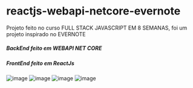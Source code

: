 # reactjs-webapi-netcore-evernote
Projeto feito no curso FULL STACK JAVASCRIPT EM 8 SEMANAS, foi um projeto inspirado no EVERNOTE
##### BackEnd feito em WEBAPI NET CORE
##### FrontEnd feito em ReactJs
![image](https://user-images.githubusercontent.com/11245262/88283388-a6f43c80-ccc1-11ea-9cf4-0b9a8bdeb016.png)
![image](https://user-images.githubusercontent.com/11245262/88283456-c8edbf00-ccc1-11ea-9502-e2cbaf4a45fd.png)
![image](https://user-images.githubusercontent.com/11245262/88283558-fcc8e480-ccc1-11ea-9880-4f41e6158cee.png)
![image](https://user-images.githubusercontent.com/11245262/88283601-1a964980-ccc2-11ea-8d1b-cb14b00f94b2.png)
